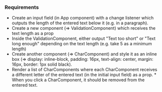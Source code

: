 ### Requirements

- Create an input field (in App component) with a change listener which outputs the length of the entered text below it (e.g. in a paragraph).
- Create a new component (=> ValidationComponent) which receives the text length as a prop
- Inside the ValidationComponent, either output "Text too short" or "Text long enough" depending on the text length (e.g. take 5 as a minimum length)
- Create another component (=> CharComponent) and style it as an inline box (=> display: inline-block, padding: 16px, text-align: center, margin: 16px, border: 1px solid black).
- Render a list of CharComponents where each CharComponent receives a different letter of the entered text (in the initial input field) as a prop. \* When you click a CharComponent, it should be removed from the entered text.
